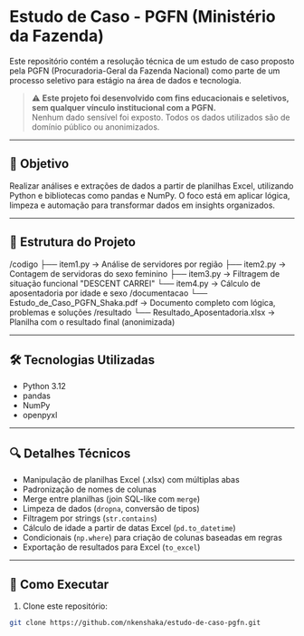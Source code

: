 # Estudo de Caso - PGFN (Ministério da Fazenda)

Este repositório contém a resolução técnica de um estudo de caso proposto pela PGFN (Procuradoria-Geral da Fazenda Nacional) como parte de um processo seletivo para estágio na área de dados e tecnologia.

> ⚠️ **Este projeto foi desenvolvido com fins educacionais e seletivos, sem qualquer vínculo institucional com a PGFN.**  
> Nenhum dado sensível foi exposto. Todos os dados utilizados são de domínio público ou anonimizados.

---

## 📌 Objetivo

Realizar análises e extrações de dados a partir de planilhas Excel, utilizando Python e bibliotecas como pandas e NumPy. O foco está em aplicar lógica, limpeza e automação para transformar dados em insights organizados.

---

## 📁 Estrutura do Projeto

/codigo ├── item1.py → Análise de servidores por região ├── item2.py → Contagem de servidoras do sexo feminino ├── item3.py → Filtragem de situação funcional "DESCENT CARREI" └── item4.py → Cálculo de aposentadoria por idade e sexo
/documentacao └── Estudo_de_Caso_PGFN_Shaka.pdf → Documento completo com lógica, problemas e soluções
/resultado └── Resultado_Aposentadoria.xlsx → Planilha com o resultado final (anonimizada)



---

## 🛠️ Tecnologias Utilizadas

- Python 3.12  
- pandas  
- NumPy  
- openpyxl  

---

## 🔍 Detalhes Técnicos

- Manipulação de planilhas Excel (.xlsx) com múltiplas abas
- Padronização de nomes de colunas
- Merge entre planilhas (join SQL-like com `merge`)
- Limpeza de dados (`dropna`, conversão de tipos)
- Filtragem por strings (`str.contains`)
- Cálculo de idade a partir de datas Excel (`pd.to_datetime`)
- Condicionais (`np.where`) para criação de colunas baseadas em regras
- Exportação de resultados para Excel (`to_excel`)

---

## 🚀 Como Executar

1. Clone este repositório:
```bash
git clone https://github.com/nkenshaka/estudo-de-caso-pgfn.git


